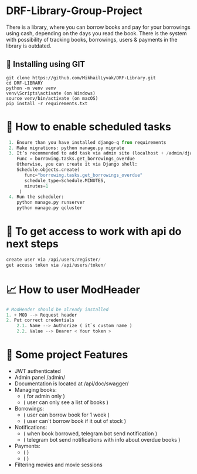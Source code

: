 # DRF-Library-Group-Project

There is a library, where you can borrow books and pay for your borrowings using cash, depending on the days you read the book.
There is the system with possibility of tracking books, borrowings, users & payments in the library is outdated.


## 💼 Installing using GIT
```
git clone https://github.com/MikhailLyvak/DRF-Library.git
cd DRF-LIBRARY
python -m venv venv
venv\Scripts\activate (on Windows)
source venv/bin/activate (on macOS)
pip install -r requirements.txt
```

# 📝 How to enable scheduled tasks
```python
 1. Ensure than you have installed django-q from requirements
 2. Make migrations: python manage.py migrate
 3. It’s recommended to add task via admin site (localhost + /admin/django_q/schedule/add/). 
    Func = borrowing.tasks.get_borrowings_overdue
    Otherwise, you can create it via Django shell:
    Schedule.objects.create(
       func="borrowing.tasks.get_borrowings_overdue"
       schedule_type=Schedule.MINUTES,
       minutes=1
     )
 4. Run the scheduler:
    python manage.py runserver
    python manage.py qcluster
```


# 🤟 To get access to work with api do next steps
```python
create user via /api/users/register/
get access token via /api/users/token/
```

# 📈 How to user ModHeader
```python
# ModHeader should be already installed
1. + MOD --> Request header
2. Put correct credentials
    2.1. Name --> Authorize ( it`s custom name )
    2.2. Value --> Bearer < Your token >
```

# 📜 Some project Features
- JWT authenticated
- Admin panel /admin/
- Documentation is located at /api/doc/swagger/
- Managing books:
    - ( for admin only )
    - ( user can only see a list of books )
- Borrowings:
    - ( user can borrow book for 1 week )
    - ( user can`t borrow book if it out of stock )
- Notifications:
    - ( when book borrowed, telegram bot send notification )
    - ( telegram bot send notifications with info about overdue books )
- Payments:
    - (  )
    - (  )
- Filtering movies and movie sessions
